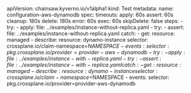 apiVersion: chainsaw.kyverno.io/v1alpha1
kind: Test
metadata:
  name: configuration-aws-dynamodb
spec:
  timeouts:
    apply: 60s
    assert: 60s
    cleanup: 180s
    delete: 180s
    error: 60s
    exec: 60s
  skipDelete: false
  steps:
    - try:
        - apply:
            file: ../examples/instance-without-replica.yaml
    - try:
        - assert:
            file: ../examples/instance-without-replica.yaml
      catch:
        - get:
            resource: managed
        - describe:
            resource: dynamo-instance
            selector: crossplane.io/claim-namespace=$NAMESPACE
        - events:
            selector: pkg.crossplane.io/provider=provider-aws-dynamodb
    - try:
        - apply:
            file: ../examples/instance-with-replica.yaml
    - try:
        - assert:
            file: ../examples/instance-with-replica.yaml
      catch:
        - get:
            resource: managed
        - describe:
            resource: dynamo-instance
            selector: crossplane.io/claim-namespace=$NAMESPACE
        - events:
            selector: pkg.crossplane.io/provider=provider-aws-dynamodb
